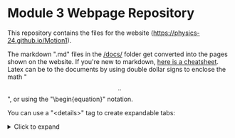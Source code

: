 # Module 3 Webpage Repository

This repository contains the files for the website (https://physics-24.github.io/Motion1). 

The markdown ".md" files in the [/docs/](https://github.com/Physics-24/Motion1/tree/master/docs) folder get converted into the pages shown on the website. If you're new to markdown, [here is a cheatsheet](https://github.com/adam-p/markdown-here/wiki/Markdown-Here-Cheatsheet). Latex can be to the documents by using double dollar signs to enclose the math "$$ .. $$", or using the "\begin{equation}" notation.

You can use a "\<details>" tag to create expandable tabs: 

<details>
<summary markdown='span'> Click to expand </summary>

Take a look a the raw markdown file for how to format the "\<details>" tag. 

</details>
